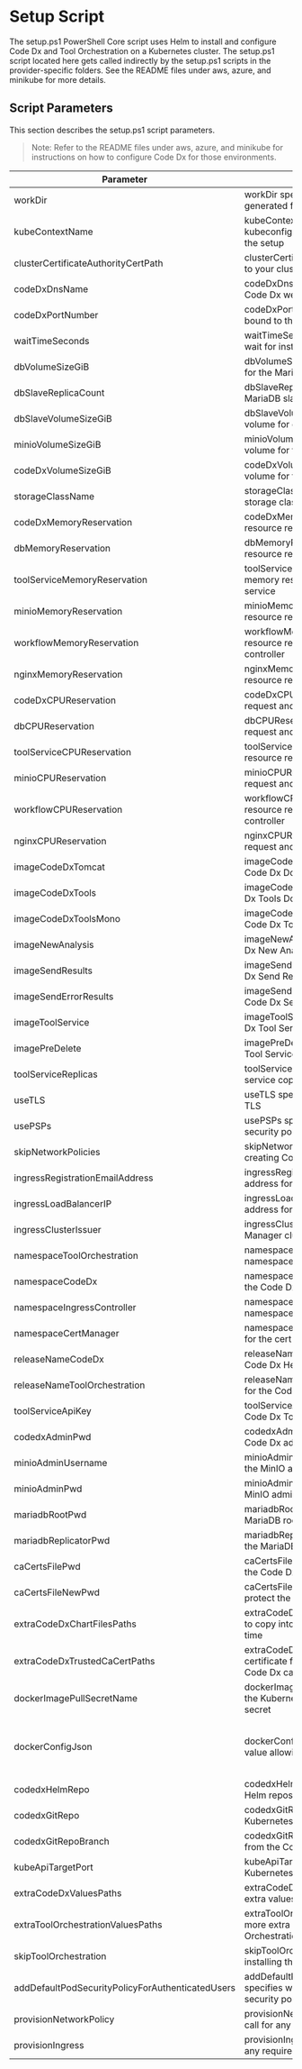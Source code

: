 
# Setup Script

The setup.ps1 PowerShell Core script uses Helm to install and configure Code Dx and Tool Orchestration on a Kubernetes cluster. The setup.ps1 script located here gets called indirectly by the setup.ps1 scripts in the provider-specific folders. See the README files under aws, azure, and minikube for more details.

## Script Parameters

This section describes the setup.ps1 script parameters.

>Note: Refer to the README files under aws, azure, and minikube for instructions on how to configure Code Dx for those environments.

| Parameter | Description | Default | Example |
|---|---|---|---|
| workDir | workDir specifies a directory to store script-generated files | $HOME/.k8s-codedx | |
| kubeContextName | kubeContextName specifies the name of the kubeconfig context entry to select before starting the setup | |
| clusterCertificateAuthorityCertPath | clusterCertificateAuthorityCertPath specifies a path to your cluster's CA certificate file | | ./aws-eks.pem |
| codeDxDnsName | codeDxDnsName specifies the domain name for the Code Dx web application | | www.codedx.io |
| codeDxPortNumber | codeDxPortNumber specifies the port number bound to the Code Dx web application | 8443 | |
| waitTimeSeconds | waitTimeSeconds specifies the amount of time to wait for install commands to complete | 900 | |
| dbVolumeSizeGiB | dbVolumeSizeGiB specifies the size of the volume for the MariaDB database | 32 | |
| dbSlaveReplicaCount | dbSlaveReplicaCount specifies the number of MariaDB slave instances | 0 | |
| dbSlaveVolumeSizeGiB | dbSlaveVolumeSizeGiB specifies the size of the volume for each MariaDB slave instance | 32 | |
| minioVolumeSizeGiB | minioVolumeSizeGiB specifies the size of the volume for the MinIO storage application | 32 | |
| codeDxVolumeSizeGiB | codeDxVolumeSizeGiB specifies the size of the volume for the Code Dx web application | 32 | |
| storageClassName | storageClassName specifies the name of the storage class for persistance volumes | | |
| codeDxMemoryReservation | codeDxMemoryReservation specifies the memory resource request and limit for Code Dx | |
| dbMemoryReservation | dbMemoryReservation specifies the memory resource request and limit for MariaDB | |
| toolServiceMemoryReservation | toolServiceMemoryReservation specifies the memory resource request and limit for the tool service  | |
| minioMemoryReservation | minioMemoryReservation specifies the memory resource request and limit for MinIO | |
| workflowMemoryReservation | workflowMemoryReservation specifies the memory resource request and limit for the workflow controller | |
| nginxMemoryReservation | nginxMemoryReservation specifies the memory resource request and limit for nginx | |
| codeDxCPUReservation | codeDxCPUReservation specifies the CPU resource request and limit for Code Dx | |
| dbCPUReservation | dbCPUReservation specifies the CPU resource request and limit for MariaDB | |
| toolServiceCPUReservation | toolServiceCPUReservation specifies the CPU resource request and limit for the tool service  | |
| minioCPUReservation | minioCPUReservation specifies the CPU resource request and limit for MinIO | |
| workflowCPUReservation | workflowCPUReservation specifies the CPU resource request and limit for the workflow controller | |
| nginxCPUReservation | nginxCPUReservation specifies the CPU resource request and limit for nginx | |
| imageCodeDxTomcat | imageCodeDxTomcat specifies the name of the Code Dx Docker image | codedxregistry.azurecr.io/codedx/codedx-tomcat:latest |
| imageCodeDxTools | imageCodeDxTools specifies the name of the Code Dx Tools Docker image | codedxregistry.azurecr.io/codedx/codedx-tools:latest | |
| imageCodeDxToolsMono | imageCodeDxToolsMono specifies the name of the Code Dx Tools Mono Docker image | codedxregistry.azurecr.io/codedx/codedx-toolsmono:latest | |
| imageNewAnalysis | imageNewAnalysis specifies the name of the Code Dx New Analysis Docker image | codedxregistry.azurecr.io/codedx/codedx-newanalysis:latest | |
| imageSendResults | imageSendResults specifies the name of the Code Dx Send Results Docker image | codedxregistry.azurecr.io/codedx/codedx-results:latest | |
| imageSendErrorResults | imageSendErrorResults specifies the name of the Code Dx Send Result Errors Docker image | codedxregistry.azurecr.io/codedx/codedx-error-results:latest | |
| imageToolService | imageToolService specifies the name of the Code Dx Tool Service Docker image | codedxregistry.azurecr.io/codedx/codedx-tool-service:latest | |
| imagePreDelete | imagePreDelete specifies the name of the Code Dx Tool Service pre-delete Docker image | codedxregistry.azurecr.io/codedx/codedx-cleanup:latest | |
| toolServiceReplicas | toolServiceReplicas specifies the number of tool service copies to run concurrently | 3 | |
| useTLS | useTLS specifies whether Code Dx endpoints use TLS | $true | |
| usePSPs | usePSPs specifies whether to create Code Dx pod security policies | $true | |
| skipNetworkPolicies | skipNetworkPolicies specifies whether to skip creating Code Dx network policies | $false | |
| ingressRegistrationEmailAddress | ingressRegistrationEmailAddress specifies the email address for the Let's Encrypt configuration | | |
| ingressLoadBalancerIP | ingressLoadBalancerIP specifies the static IP address for the nginx ingress service | | |
| ingressClusterIssuer | ingressClusterIssuer specifies the name of the Cert Manager cluster issuer | letsencrypt-staging | letsencrypt-staging or letsencrypt-prod |
| namespaceToolOrchestration | namespaceToolOrchestration specifies the namespace for the tool orchestration components | cdx-svc | |
| namespaceCodeDx | namespaceCodeDx specifies the namespace for the Code Dx application | cdx-app | |
| namespaceIngressController | namespaceIngressController specifies the namespace for the nginx Helm chart installation | nginx | |
| namespaceCertManager | namespaceCertManager specifies the namespace for the cert manager Helm chart installation | cert-manager | |
| releaseNameCodeDx | releaseNameCodeDx specifies the name for the Code Dx Helm release | codedx-app | |
| releaseNameToolOrchestration | releaseNameToolOrchestration specifies the name for the Code Dx Tool Orchestration Helm release | toolsvc-codedx-tool-orchestration | |
| toolServiceApiKey | toolServiceApiKey specifies the API key for the Code Dx Tool Orchestration service | [guid]::newguid() | |
| codedxAdminPwd | codedxAdminPwd specifies the password for the Code Dx admin account | | |
| minioAdminUsername | minioAdminUsername specifies the username for the MinIO admin account | admin | |
| minioAdminPwd | minioAdminPwd specifies the password for the MinIO admin account | | |
| mariadbRootPwd | mariadbRootPwd specifies the password for the MariaDB root account | | |
| mariadbReplicatorPwd | mariadbReplicatorPwd specifies the password for the MariaDB replicator account | | |
| caCertsFilePwd | caCertsFilePwd specifies the current password of the Code Dx cacerts file | changeit | |
| caCertsFileNewPwd | caCertsFileNewPwd specifies the new password to protect the Code Dx cacerts file | | |
| extraCodeDxChartFilesPaths | extraCodeDxChartFilesPaths specifies a list of files to copy into the Code Dx chart folder at chart install time | | |
| extraCodeDxTrustedCaCertPaths | extraCodeDxTrustedCaCertPaths specifies a list of certificate files of trusted CAs to import into the Code Dx cacerts file | | |
| dockerImagePullSecretName | dockerImagePullSecretName specifies the name of the Kubernetes secret to store a Docker image pull secret | | |
| dockerConfigJson | dockerConfigJson specifies the .dockerconfigjson value allowing access to a private Docker registry | | See .dockerconfigjson at https://kubernetes.io/docs/tasks/configure-pod-container/pull-image-private-registry/#registry-secret-existing-credentials |
| codedxHelmRepo | codedxHelmRepo specifies the URL of the Code Dx Helm repository | https://codedx.github.io/codedx-kubernetes | |
| codedxGitRepo | codedxGitRepo specifies the URL of the Code Dx Kubernetes git repository | https://github.com/codedx/codedx-kubernetes.git | |
| codedxGitRepoBranch | codedxGitRepoBranch specifies the branch to fetch from the Code Dx Kubernetes git repository | master | |
| kubeApiTargetPort | kubeApiTargetPort specifies the port of the Kubernetes API | 443 | |
| extraCodeDxValuesPaths | extraCodeDxValuesPaths specifies one or more extra values.yaml files for the Code Dx Helm chart | | |
| extraToolOrchestrationValuesPaths | extraToolOrchestrationValuesPaths specifies one or more extra values.yaml files for the Code Dx Tool Orchestration Helm chart | | |
| skipToolOrchestration | skipToolOrchestration specifies whether to skip installing the Tool Orchestration feature | $false | |
| addDefaultPodSecurityPolicyForAuthenticatedUsers | addDefaultPodSecurityPolicyForAuthenticatedUsers specifies whether to install a default, privileged pod security policy | $false | required if your cluster does not include a default, privilged psp |
| provisionNetworkPolicy | provisionNetworkPolicy specifies a script block to call for any required network policy provisioning | | |
| provisionIngress | provisionIngress specifies a script block to call for any required ingress controller provisioning | | |

